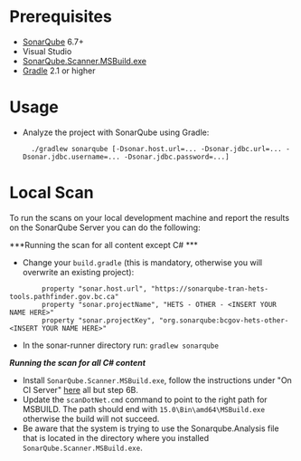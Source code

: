 Prerequisites
=============
* [SonarQube](http://www.sonarqube.org/downloads/) 6.7+
* Visual Studio
* [SonarQube.Scanner.MSBuild.exe](https://docs.sonarqube.org/display/SCAN/Scanning+on+Windows)
* [Gradle](http://www.gradle.org/) 2.1 or higher

Usage
=====
* Analyze the project with SonarQube using Gradle:

        ./gradlew sonarqube [-Dsonar.host.url=... -Dsonar.jdbc.url=... -Dsonar.jdbc.username=... -Dsonar.jdbc.password=...]
        
Local Scan
=============
To run the scans on your local development machine and report the results on the SonarQube Server you can do the following:

***Running the scan for all content except C# ***
* Change your ```build.gradle``` (this is mandatory, otherwise you will overwrite an existing project):
```
        property "sonar.host.url", "https://sonarqube-tran-hets-tools.pathfinder.gov.bc.ca"
        property "sonar.projectName", "HETS - OTHER - <INSERT YOUR NAME HERE>"
        property "sonar.projectKey", "org.sonarqube:bcgov-hets-other-<INSERT YOUR NAME HERE>"
````
* In the sonar-runner directory run: ```gradlew sonarqube```

***Running the scan for all C# content***
* Install ```SonarQube.Scanner.MSBuild.exe```, follow the instructions under "On CI Server" [here](https://docs.sonarqube.org/display/SCAN/Scanning+on+Windows) all but step 6B.
* Update the ```scanDotNet.cmd``` command to point to the right path for MSBUILD. The path should end with ```15.0\Bin\amd64\MSBuild.exe``` otherwise the build will not succeed.
* Be aware that the system is trying to use the Sonarqube.Analysis file that is located in the directory where you installed ```SonarQube.Scanner.MSBuild.exe```.